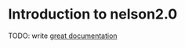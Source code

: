 # Introduction to nelson2.0

TODO: write [great documentation](http://jacobian.org/writing/what-to-write/)
